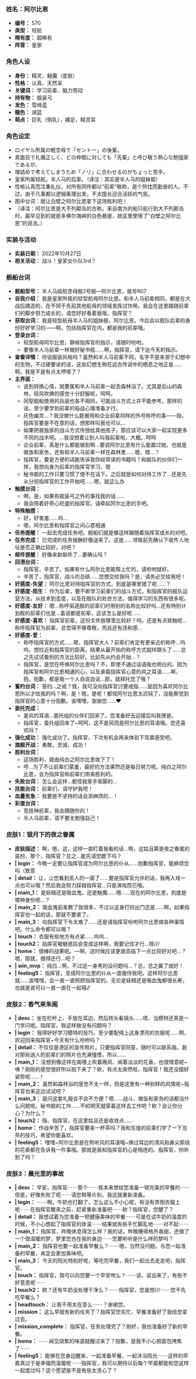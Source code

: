 ### 姓名：阿尔比恩
* **编号：** 570
* **类型：** 轻航
* **稀有度：** 超稀有
* **阵营：** 皇家


### 角色人设
* **身份：** 精灵，魅魔（皮肤）
* **性格：** 认真、天然呆
* **关键词：** 学习前辈、脑力劳动
* **持有物：** 舰装弓
* **发色：** 雪峰蓝
* **瞳色：** 湖蓝
* **萌点：** 巨乳（侧乳），裸足，精灵耳


### 角色设定
* ロイヤル所属の軽空母で「セントー」の後輩。
* 真面目で礼儀正しく、どの仲間に対しても「先輩」と呼び敬う熱心な勉強家であるが、
* 理詰めで考えてしまうため「ノリ」に合わせるのがちょっと苦手。
* 皇家所属轻航，半人马的后辈。（译注：其实是半人马的姐妹舰）
* 性格认真而注重礼仪，对所有同伴都以“前辈”敬称，是个热忱而勤奋的人。不过，由于凡事都以逻辑条理出发，不太擅长迎合活跃的气氛。
* 图中台词：就让白壁之阿尔比恩拿下这场胜利吧！
* （译注：阿尔比恩是大不列颠岛的古称。来自南方的船只航行到大不列颠岛时，最早见到的就是多佛尔海峡的白色悬崖，故这里使用了“白壁之阿尔比恩”的说法。）


### 实装与活动
* **实装日期：** 2022年10月27日
* **相关活动：** 战斗！皇家女仆队3rd？


### 舰船台词
* **舰船型号：** 半人马级航空母舰2号舰—阿尔比恩，舷号R07
* **自我介绍：** 我是皇家所属的轻型航母阿尔比恩。和半人马前辈相同，都是在大战后建造的，在不同于先前其他航母的领域发挥过作用。我会在这里跟随前辈们的脚步努力成长的，请您好好看着我哦，指挥官？
* **获取台词：** 我是轻型航母半人马的姐妹舰，阿尔比恩。今后会以舰队后辈的身份好好学习的——啊，包括指挥官在内，都是我的前辈哦。
* **登录台词：**
  * 轻型航母阿尔比恩，静候指挥官的指示，请随时吩咐。
  * 要像半人马前辈一样做好秘书舰……啊，指挥官，请下达今天的指示。
* **查看详情：** 你说服装风格吗？虽然和半人马前辈不同，名字不是来源于幻想中的生物，不过硬要说的话，这些幻想生物在远古传说中的栖息之地正是……啊，我是不是有点太啰嗦了？
* **主界面：**
  * 说到转换心情，就要属和半人马前辈一起去森林浴了。尤其是后山的森林，轻风吹拂的感觉十分舒服呢，呵呵。
  * 同型舰船使用的兵装也各不相同，可能战斗方式上并不能参考。那样的话，至少要学到前辈的临战心理准备才行。
  * 灰色幽灵…？我没做什么能被用和企业前辈同样的外号称呼的事——指，指挥官要是不在意的话，想那样叫我也可以…
  * 如果把我独家的战斗方式传授给其他孩子，那应该可以大家一起实现更多不同的战术吧。…我没想着让别人叫我前辈啦，大概。呵呵
  * 企业前辈，真是什么都能做到啊…要说阿尔比恩有什么能赢过她，也就是做饭和家务，还有和半人马前辈一样在森林里……嗯，嗯…？
  * 指挥官，要是方便的话能告诉我你经常读的书籍吗？和舰队的伙伴们一样，我想向身为前辈的指挥官学习，嗯
  * 秘书舰的工作只要习惯了便不在话下。之后就是如何对待工作了…还是先从分担指挥官的工作开始吧……嗯，就这么办
* **触摸台词：**
  * 啊，是，如果有舰装弓之外的事找我的话……
  * 我会陪着好奇心旺盛的指挥官。请牵起阿尔比恩的手吧。
* **特殊触摸：**
  * 好，好害羞……呜…
  * 嗯，阿尔比恩和指挥官之间心意相通
* **任务提醒：** 一起去完成任务吧。舰船们就是像这样跟随着指挥官成长的对吧。
* **任务完成：** 已完成的任务报酬好像送来了。这是……领取前先确认下收件人地址是否正确比较好，对吧？
* **邮件提醒：** 好像来新邮件了…要确认吗？
* **回港台词：**
  * 指挥官，辛苦了。如果有什么阿尔比恩能帮上忙的，请吩咐就好。
  * 辛苦了，指挥官，战斗的总结……您想交给我吗？是，请务必交给我吧！
* **好感度-失望：** 阿尔比恩对待指挥官的方式，到底是哪里错了呢……？
* **好感度-陌生：** 作为后辈，要不断学习前辈们的战斗方式，和指挥官的舰队运营方法。从技术到态度，以及在舰队的处世方法，值得学习的东西有很多呢。
* **好感度-友好：** 嗯…称呼驱逐舰的前辈们时用别的名称比较好吗…还有特别计划舰的前辈们也是…虽说都是前辈，这该怎么是好呢……
* **好感度-喜欢：** 指挥官前辈，这份文件放哪里比较好？呜，还是有点抵触呢…称呼指挥官为前辈，总觉得不够尊敬，而且还有违和感…
* **好感度-爱：**
  * 称呼指挥官的方式……嗯，指挥官大人？前辈们肯定有更亲近的称呼…呜呜，想拉近和指挥官的距离，结果从最开始的称呼方式就绊跟头了……总之先试试看别的方法比较好。比如先从约会开始…？
  * 指挥官，是您在呼唤阿尔比恩吗？不，即使不通过话语我也明白的。因为指挥官和阿尔比恩相通的心，以及承载指挥官心意的风之耳语……啊，抱，抱歉，都是我一个人自说自话…那，就拜托您了哦？
* **誓约台词：** 誓约…之戒？我，我可没向指挥官讨要戒指……是因为喜欢阿尔比恩所以才给我的吗？啊，是！嗯，是呢！都怪阿尔比恩太迟钝了，没能察觉到指挥官的心意十分抱歉。诶嘿嘿，谢谢您……♥
* **委托完成：**
  * 是风的耳语…委托组的伙伴们回来了。您准备好去迎接后叫我便是。
  * 指挥官，委托组回来了~呵呵，这不是风而是阿尔比恩的耳语哦。您还喜欢吗？
* **强化成功：** 强化成功了。指挥官，下次有机会再来体验下驾乘感受吧。
* **旗舰开战：** 勇敢，忠诚，成功！
* **胜利台词：**
  * 这场胜利，就由纯白之阿尔比恩收下了！
  * 呼…为了不让前辈们蒙羞，最好的方法果然还是每日努力呢。纯白之阿尔比恩，会为指挥官和前辈们带来胜利的。
* **失败台词：** 怎么会这样…都怪我笨手笨脚的…
* **技能台词：** 前辈们，请守护我吧！
* **血量告急：** 我要是不坚持的话会添麻烦的…！
* **彩蛋台词：**
  * 竞技神前辈，我会跟随你的！
  * 半人马前辈，请不要太勉强自己！


### 皮肤1：银月下的夜之眷属
* **皮肤描述：** 啊，嗯，这，这样一直盯着我看的话…啊，这姑且算是夜之眷属的装扮，那个，指挥官？总之…能先请您跪下吗？
* **| login：** 今晚一定要让指挥官成为阿尔比恩的仆从……抱歉指挥官，能麻烦您吗（致意
* **| detail：** 让，让您看到丢人的一面了……要是指挥官允许的话，我再入戏一点也可以哦？然后我会努力踩踏指挥官…只是演戏而已哦。
* **| main_1：** 是妖精还是吸血鬼，还是魅魔……嗯……现在的阿尔比恩，到底是哪种身份呢…？
* **| main_2：** 吸血鬼前辈教了我很多，不过以这身打扮出门还是……啊，如果指挥官也一起的话，那就不要紧了。
* **| main_3：** 向指挥官下令太难了……还是请指挥官吩咐阿尔比恩做各种事情吧。什么命令都可以哦？
* **| touch：** 衣服有些地方有点紧……呜呜…
* **| touch2：** 指挥官被魅惑后会变成这样啊，我要记住才行…呀///
* **| home：** 很棒的战果呢。—啊，这时候应该更居高临下一点比较好对吧…？嗯，那就，做得还行…吧？
* **| win_mvp：** 纯白…啊，不过这一身黑的没问题吗…？总，总之赢了就好！
* **| feeling5：** 指挥官，变成阿尔比恩的仆从一直服侍我吧。这样阿尔比恩就……诶嘿嘿，会一直一直照顾指挥官的。无论是妖精还是吸血鬼都很长寿，也就是说可以一直一直在一起哦♪


### 皮肤2：香气来朱阁
* **| desc：** 坐在栏杆上、手放在耳边，然后转头看镜头……唔、当模特还真是一门学问呢。指挥官，我这样做没有问题吗？
* **| login：** 我得好好学习模特的技巧，至少要配得上这身漂亮的衣服呢……啊，欢迎回来指挥官~今天有什么吩咐吗？
* **| detail：** 不仅仅是港区的宣传照片，只要指挥官同意，随时可以联系我。我对那些迷人的前辈们的照片也充满憧憬，所以……
* **| main_1：** 没想到像这样在阁楼上吹着晚风、闻着淡淡的花香，也很惬意呢~咦？刚刚的感觉很好所以拍下来了？欸，有点太突然啦，指挥官！我还没摆好姿势呢……！
* **| main_2：** 虽然和森林浴的感觉不太一样，但是这里有一种别样的风情呢~指挥官也来这边试试吧？
* **| main_3：** 是问这套礼服会不会不方便？嗯……战斗、做饭和家务的话都没什么问题呢。秘书舰的工作……不如明天就穿着这样去工作吧？欸？会让你分心？为什么？
* **| touch2：** 指、指挥官，在这里姑且还是收敛点……
* **| home：** 作战辛苦了，指挥官要来一杯茶吗？我和东煌的前辈们学了一下泡茶的技巧，希望你能喜欢。
* **| feeling5：** 嘿嘿~阿尔比恩是在聆听风的耳语哦~拂过耳边的清风和鼻尖萦绕的花香都在告诉我一件事哦。那就是我和指挥官的心是相连的。指挥官，你听到了吗？


### 皮肤3：晨光里的事故
* **| desc：** 早安，指挥官⋯⋯那个⋯⋯我本来想给您准备一顿完美的早餐的⋯⋯但是，好像失败了呢⋯⋯请您稍等片刻，我这就重新准备。
* **| login：** ⋯⋯啊，牛奶也打翻了，怎么这么不小心呢，有没有弄倒衣服上呢⋯⋯在指挥官醒来之前，赶紧重新准备吧⋯⋯欸？指挥官，您醒了？
* **| detail：** 我想试着为您准备一顿健康美味的早餐⋯⋯可是在试牛奶的温度的时候，不小心想起了指挥官的体温⋯⋯结果就有些手忙脚乱地⋯⋯对不起⋯⋯
* **| main_1：** 指挥官，昨晚休息得怎么样？我的话，昨晚睡得格外香甜，还做了一个很温暖的梦，梦里您也在我的身边⋯⋯您要听听是什么样的梦吗？
* **| main_2：** 指挥官也要一起准备早餐么？⋯⋯嗯，当然没问题。与您一起准备的早餐，肯定会更加美味吧。
* **| main_3：** 今天的阳光特别好呢，等吃完早餐，我们一起出去走走吧，指挥官。
* **| touch：** 指挥官，我可以向您要一个早安吻么？⋯⋯说、说出来了，有些不好意思呢⋯⋯
* **| touch2：** 欸？还有牛奶没处理干净么？⋯⋯指挥官，您是想///⋯⋯您不先吃早餐么？
* **| headtouch：** 让我不用太在意么⋯⋯？谢谢您。
* **| mission：** 这么早就有新的任务了？指挥官您先忙，早餐准备好了我给您拿过去。
* **| mission_complete：** 指挥官，任务处理完了？刚好，我也准备好了新的早餐。
* **| home：** ⋯⋯闻见烧焦的味道就醒过来了？抱歉，是我不小心把面包烤焦了⋯⋯
* **| feeling5：** 能够在您身边醒来、一起准备早餐、一起沐浴阳光⋯⋯这样的早晨真过于是幸福而温暖呢⋯⋯指挥官，我可以期待以后每个早晨都能和您这样一起度过吗？这个愿望是不是有些太贪心了？
